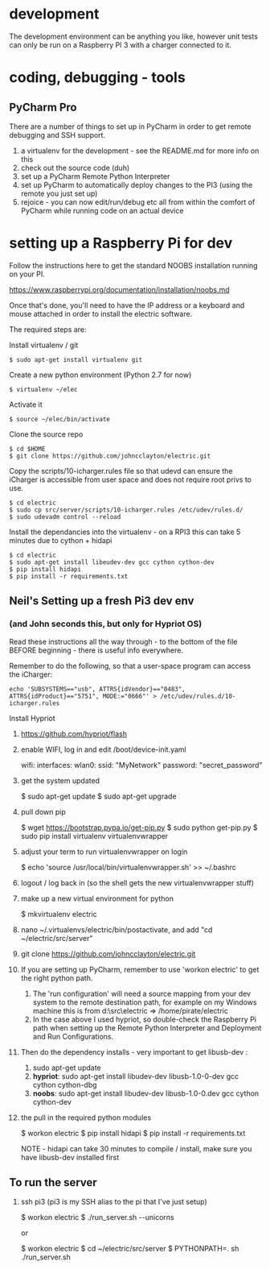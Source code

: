 # development
The development environment can be anything you like, however unit tests can only be run on a Raspberry PI 3 with
a charger connected to it.

# coding, debugging - tools

## PyCharm Pro

There are a number of things to set up in PyCharm in order to get remote debugging and SSH support.

1. a virtualenv for the development - see the README.md for more info on this
2. check out the source code (duh)
3. set up a PyCharm Remote Python Interpreter
4. set up PyCharm to automatically deploy changes to the PI3 (using the remote you just set up)
5. rejoice - you can now edit/run/debug etc all from within the comfort of PyCharm while running code on an actual device

# setting up a Raspberry Pi for dev
Follow the instructions here to get the standard NOOBS installation running on your PI.

https://www.raspberrypi.org/documentation/installation/noobs.md

Once that's done, you'll need to have the IP address or a keyboard and mouse attached in order to install the
electric software.

The required steps are:

Install virtualenv / git


    $ sudo apt-get install virtualenv git

Create a new python environment (Python 2.7 for now)


    $ virtualenv ~/elec

Activate it


    $ source ~/elec/bin/activate

Clone the source repo


    $ cd $HOME
    $ git clone https://github.com/johncclayton/electric.git

Copy the scripts/10-icharger.rules file so that udevd can ensure the iCharger is accessible from user space and does not require root privs to use.


    $ cd electric
    $ sudo cp src/server/scripts/10-icharger.rules /etc/udev/rules.d/
    $ sudo udevadm control --reload

Install the dependancies into the virtualenv - on a RPI3 this can take 5 minutes due to cython + hidapi


    $ cd electric
    $ sudo apt-get install libeudev-dev gcc cython cython-dev
    $ pip install hidapi
    $ pip install -r requirements.txt


## Neil's Setting up a fresh Pi3 dev env
### (and John seconds this, but only for Hypriot OS)

Read these instructions all the way through - to the bottom of the file BEFORE beginning - there is useful info everywhere.  

Remember to do the following, so that a user-space program can access the iCharger:
 
 
    echo 'SUBSYSTEMS=="usb", ATTRS{idVendor}=="0483", ATTRS{idProduct}=="5751", MODE:="0666"' > /etc/udev/rules.d/10-icharger.rules

Install Hypriot

1. https://github.com/hypriot/flash
1. enable WIFI, log in and edit /boot/device-init.yaml


    wifi:
    interfaces:
      wlan0:
        ssid: "MyNetwork"
        password: "secret_password"

3. get the system updated


    $ sudo apt-get update 
    $ sudo apt-get upgrade
    
4. pull down pip


    $ wget https://bootstrap.pypa.io/get-pip.py
    $ sudo python get-pip.py
    $ sudo pip install virtualenv virtualenvwrapper
    
5. adjust your term to run virtualenvwrapper on login


    $ echo 'source /usr/local/bin/virtualenvwrapper.sh' >> ~/.bashrc 
    
6. logout / log back in (so the shell gets the new virtualenvwrapper stuff)
7. make up a new virtual environment for python


    $ mkvirtualenv electric
    
8. nano ~/.virtualenvs/electric/bin/postactivate, and add "cd ~/electric/src/server"
9. git clone https://github.com/johncclayton/electric.git
10. If you are setting up PyCharm, remember to use 'workon electric' to get the right python path.  
    1. The 'run configuration' will need a source mapping from your dev system to the remote destination 
   path, for example on my Windows machine this is from d:\src\electric => /home/pirate/electric 
    1. In the case above I used hypriot, so double-check the Raspberry Pi path when setting up the Remote Python Interpreter
   and Deployment and Run Configurations.
   
11. Then do the dependency installs - very important to get libusb-dev :
    1. sudo apt-get update
    1. **hypriot**: sudo apt-get install libudev-dev libusb-1.0-0-dev gcc cython cython-dbg
    1. **noobs**: sudo apt-get install libudev-dev libusb-1.0-0.dev gcc cython cython-dev
   
12. the pull in the required python modules


    $ workon electric
    $ pip install hidapi
    $ pip install -r requirements.txt
    
    NOTE - hidapi can take 30 minutes to compile / install, make sure you have libusb-dev installed first

## To run the server
1. ssh pi3 (pi3 is my SSH alias to the pi that I've just setup)


    $ workon electric 
    $ ./run_server.sh --unicorns
    
    or
    
    $ workon electric 
    $ cd ~/electric/src/server 
    $ PYTHONPATH=. sh ./run_server.sh


